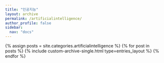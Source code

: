 ```yaml
---
title: "인공지능"
layout: archive
permalink: /artificialintelligence/
author_profile: false
sidebar:
  nav: "docs"
---
```

<!-- 카테고리가 동일분류로 된것 만큼 루프 -->
{% assign posts = site.categories.artificialintelligence %}
  {% for post in posts %}
    {% include custom-archive-single.html type=entries_layout %}
  {% endfor %}